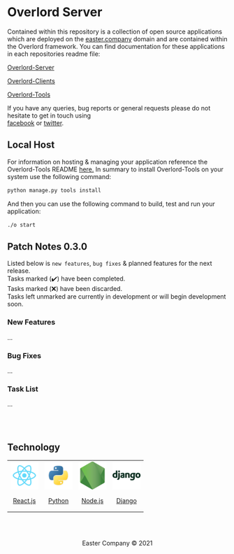 
# Overlord Server

Contained within this repository is a collection of open source applications which are
deployed on the [easter.company](https://easter.company) domain and are contained within
the Overlord framework. You can find documentation for these applications in each
repositories readme file:
<br/>

[Overlord-Server](https://github.com/eastercompany/Overlord-Server/blob/main/README.md)
<br/>

[Overlord-Clients](https://github.com/eastercompany/Overlord-Clients/blob/main/README.md)
<br/>

[Overlord-Tools](https://github.com/eastercompany/Overlord-Tools/blob/main/README.md)
<br/>

If you have any queries, bug reports or general requests please do not hesitate to get in
touch using <br/>
[facebook](https://facebook.com/eastercompany) or
[twitter](https://twitter.com/eastercompany).

## Local Host

For information on hosting & managing your application reference the Overlord-Tools README
[here.](https://github.com/eastercompany/Overlord-Tools/blob/main/README.md) In summary
to install Overlord-Tools on your system use the following command:

```bash
python manage.py tools install
```

And then you can use the following command to build, test and run your application:

```bash
./o start
```

## Patch Notes 0.3.0

Listed below is `new features`, `bug fixes` & planned features for the next release.<br>
Tasks marked (:heavy_check_mark:) have been completed.<br>
Tasks marked (:x:) have been discarded.<br>
Tasks left unmarked are currently in development or will begin development soon.<br>

### New Features

...

### Bug Fixes

...

### Task List

...

<br />
<br />
<h2> Technology </h2>
<table>
   <tr>
      <td valign="middle">
         <a href='https://reactjs.org/'>
            <img
               alt='React.js'
               src='https://raw.githubusercontent.com/github/explore/80688e429a7d4ef2fca1e82350fe8e3517d3494d/topics/react/react.png'
               width='64px'
               height='64px'
            />
            <p align='center'> React.js </p>
         </a>
      </td>
      <td valign="middle">
         <a href='https://www.python.org/'>
            <img
               alt='Python'
               src='https://raw.githubusercontent.com/github/explore/80688e429a7d4ef2fca1e82350fe8e3517d3494d/topics/python/python.png'
               width='64px'
               height='64px'
            />
            <p align='center'> Python </p>
         </a>
      </td>
      <td valign="middle">
         <a href='https://nodejs.org/'>
            <img
               alt='Node.js'
               src='https://raw.githubusercontent.com/github/explore/80688e429a7d4ef2fca1e82350fe8e3517d3494d/topics/nodejs/nodejs.png'
               width='64px'
               height='64px'
            />
            <p align='center'> Node.js </p>
         </a>
      </td>
      <td valign="middle">
         <a href='https://www.djangoproject.com/'>
            <img
               alt='Django'
               src='https://raw.githubusercontent.com/github/explore/80688e429a7d4ef2fca1e82350fe8e3517d3494d/topics/django/django.png'
               width='64px'
               height='64px'
            />
            <p align='center'> Django </p>
         </a>
      </td>
   </tr>
</table>
<br />
<br />

<p align='center'> Easter Company © 2021 </p>
